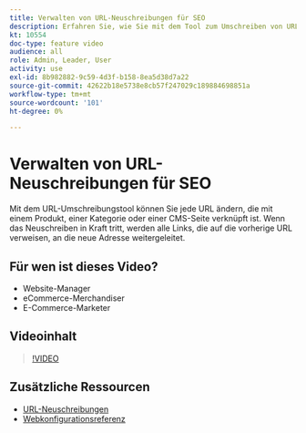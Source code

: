 ```yaml
---
title: Verwalten von URL-Neuschreibungen für SEO
description: Erfahren Sie, wie Sie mit dem Tool zum Umschreiben von URLs alle URLs ändern können, die mit einem Produkt, einer Kategorie oder einer CMS-Seite verknüpft sind.
kt: 10554
doc-type: feature video
audience: all
role: Admin, Leader, User
activity: use
exl-id: 8b982882-9c59-4d3f-b158-8ea5d38d7a22
source-git-commit: 42622b18e5738e8cb57f247029c189884698851a
workflow-type: tm+mt
source-wordcount: '101'
ht-degree: 0%

---
```


# Verwalten von URL-Neuschreibungen für SEO

Mit dem URL-Umschreibungstool können Sie jede URL ändern, die mit einem Produkt, einer Kategorie oder einer CMS-Seite verknüpft ist. Wenn das Neuschreiben in Kraft tritt, werden alle Links, die auf die vorherige URL verweisen, an die neue Adresse weitergeleitet.

## Für wen ist dieses Video?

- Website-Manager
- eCommerce-Merchandiser
- E-Commerce-Marketer

## Videoinhalt

>[!VIDEO](https://video.tv.adobe.com/v/343751?quality=12&learn=on)

## Zusätzliche Ressourcen

- [URL-Neuschreibungen](https://docs.magento.com/user-guide/marketing/url-rewrite.html)
- [Webkonfigurationsreferenz](https://docs.magento.com/user-guide/configuration/general/web.html)
